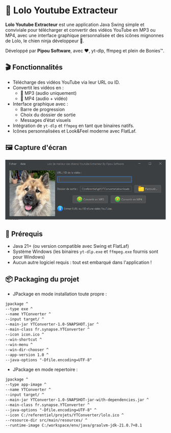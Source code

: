 # 🐶 Lolo Youtube Extracteur

**Lolo Youtube Extracteur** est une application Java Swing simple et conviviale pour télécharger et convertir des vidéos YouTube en MP3 ou MP4, avec une interface graphique personnalisée et des icônes mignonnes de Lolo, le chien ninja développeur 🐾.

Développé par **Pipou Software**, avec ❤️, yt-dlp, ffmpeg et plein de Bonies™.

## 🎬 Fonctionnalités

- Télécharge des vidéos YouTube via leur URL ou ID.
- Convertit les vidéos en :
    - 🎵 MP3 (audio uniquement)
    - 🎥 MP4 (audio + vidéo)
- Interface graphique avec :
    - Barre de progression
    - Choix du dossier de sortie
    - Messages d’état visuels
- Intégration de `yt-dlp` et `ffmpeg` en tant que binaires natifs.
- Icônes personnalisées et Look&Feel moderne avec FlatLaf.

## 🖼️ Capture d'écran

![Lolo Youtube Extracteur](assets/screenshot.png)

## 🚀 Prérequis

- Java 21+ (ou version compatible avec Swing et FlatLaf)
- Système Windows (les binaires `yt-dlp.exe` et `ffmpeg.exe` fournis sont pour Windows)
- Aucun autre logiciel requis : tout est embarqué dans l'application !

## 📦 Packaging du projet

- JPackage en mode installation toute propre :
```
jpackage ^
--type exe ^
--name YTConverter ^
--input target/ ^
--main-jar YTConverter-1.0-SNAPSHOT.jar ^
--main-class fr.synapse.YTConverter ^
--icon icon.ico ^
--win-shortcut ^
--win-menu ^
--win-dir-chooser ^
--app-version 1.0 ^
--java-options "-Dfile.encoding=UTF-8"
```

- JPackage en mode repertoire  :
```
jpackage ^
--type app-image ^
--name YTConverter ^
--input target/ ^
--main-jar YTConverter-1.0-SNAPSHOT-jar-with-dependencies.jar ^
--main-class fr.synapse.YTConverter ^
--java-options "-Dfile.encoding=UTF-8" ^
--icon C:/referentiel/projets/YTConverter/lolo.ico ^
--resource-dir src/main/resources/ ^
--runtime-image C:/workspace/env/java/graalvm-jdk-21.0.7+8.1
```
